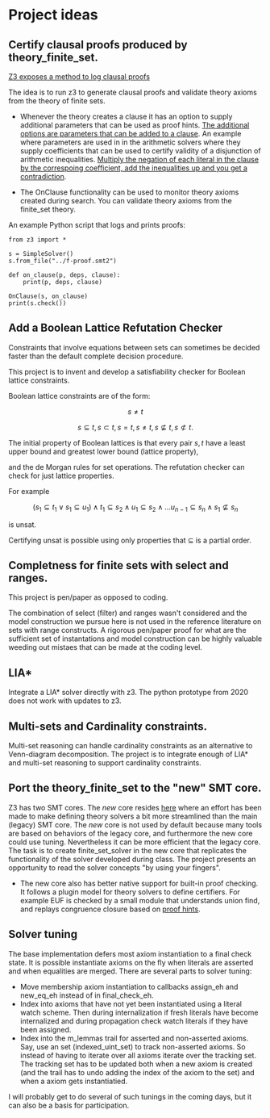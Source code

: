 # Project ideas



## Certify clausal proofs produced by theory\_finite\_set. 

[Z3 exposes a method to log clausal proofs](https://microsoft.github.io/z3guide/programming/Proof%20Logs)

The idea is to run z3 to generate clausal proofs and validate theory axioms from the theory of finite sets.

* Whenever the theory creates a clause it has an option to supply additional parameters that can be used as proof hints.
 [The additional options are parameters that can be added to a clause](https://github.com/Z3Prover/z3/blob/62ee7ccf65d51c304553def478731aa17b848169/src/smt/smt_context.h#L970). An example where parameters are used in in the arithmetic solvers where they supply coefficients that can be used to certify validity of a disjunction of arithmetic inequalities.
 [Multiply the negation of each literal in the clause by the correspoing coefficient, add the inequalities up and you get a contradiction](https://github.com/Z3Prover/z3/blob/62ee7ccf65d51c304553def478731aa17b848169/src/smt/theory_arith_core.h#L1100).
 
* The OnClause functionality can be used to monitor theory axioms created during search. You can validate theory axioms from the finite\_set theory.

An example Python script that logs and prints proofs:

```
from z3 import *

s = SimpleSolver()
s.from_file("../f-proof.smt2")

def on_clause(p, deps, clause):
    print(p, deps, clause)

OnClause(s, on_clause)
print(s.check())

```



## Add a Boolean Lattice Refutation Checker



Constraints that involve equations between sets can sometimes be decided faster than the default complete decision procedure.

This project is to invent and develop a satisfiability checker for Boolean lattice constraints.

Boolean lattice constraints are of the form:

$$
s \neq t
$$

$$
s \subseteq t, s \subset t, s = t, s \neq t, s \not\subseteq t, s \not\subset t.
$$



The initial property of Boolean lattices is that every pair $s, t$ have a least upper bound and greatest lower bound (lattice property), 

and the de Morgan rules for set operations. The refutation checker can check for just lattice properties.

For example


$$
(s_1 \subseteq t_1 \vee s_1 \subseteq u_1) \wedge t_1 \subseteq s_2 \wedge u_1 \subseteq s_2 \wedge \ldots u_{n-1} \subseteq s_n \wedge s_1 \not\subseteq s_n
$$


is unsat. 

Certifying unsat is possible using only properties that $\subseteq$ is a partial order.

## Completness for finite sets with select and ranges.

This project is pen/paper as opposed to coding.

The combination of select (filter) and ranges wasn't considered and the model construction we pursue here
is not used in the reference literature on sets with range constructs. A rigorous pen/paper proof for
what are the sufficient set of instantations and model construction can be highly valuable weeding out
mistaes that can be made at the coding level.


## LIA*

Integrate a LIA* solver directly with z3.
The python prototype from 2020 does not work with updates to z3.

## Multi-sets and Cardinality constraints.
Multi-set reasoning can handle cardinality constraints as an alternative to Venn-diagram decomposition.
The project is to integrate enough of LIA* and multi-set reasoning to support cardinality constraints.

## Port the theory_finite_set to the "new" SMT core.

Z3 has two SMT cores. The _new_ core resides [here](https://github.com/Z3Prover/z3/tree/master/src/sat/smt)
where an effort has been made to make defining theory solvers a bit more streamlined than the main (legacy)
SMT core. The _new_ core is not used by default because many tools are based on behaviors of the legacy core,
and furthermore the new core could use tuning. Nevertheless it can be more efficient that the legacy core.
The task is to create finite_set_solver in the new core that replicates the functionality of the solver
developed during class. The project presents an opportunity to read the solver concepts "by using your fingers".

* The new core also has better native support for built-in proof checking. It follows a plugin model for theory solvers to define certifiers. For example EUF is checked by a small module that understands union find, and replays congruence closure based on [proof hints](https://github.com/Z3Prover/z3/blob/62ee7ccf65d51c304553def478731aa17b848169/src/sat/smt/euf_proof_checker.cpp#L65).

## Solver tuning

The base implementation defers most axiom instantiation to a final check state.
It is possible instantiate axioms on the fly when literals are asserted
and when equalities are merged. There are several parts to solver tuning:

* Move membership axiom instantiation to callbacks assign_eh and new_eq_eh instead of in final_check_eh. 
* Index into axioms that have not yet been instantiated using a literal watch scheme. Then during internalization if fresh literals have become internalized and during propagation check watch literals if they have been assigned.
* Index into the m_lemmas trail for asserted and non-asserted axioms.
Say, use an set (indexed_uint_set) to track non-asserted axioms. So instead of having to iterate over all axioms iterate over the tracking set. The tracking set has to be updated both when a new axiom is created (and the trail has to undo adding the index of the axiom to the set) and when a axiom gets instantiatied.


I will probably get to do several of such tunings in the coming days, but it can also be a basis for participation. 
